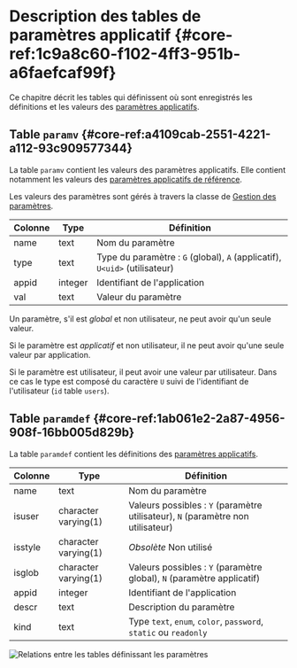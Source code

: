 # Description des tables de paramètres applicatif {#core-ref:1c9a8c60-f102-4ff3-951b-a6faefcaf99f}

Ce chapitre décrit les tables qui définissent où sont enregistrés les
définitions et les valeurs des [paramètres applicatifs][paramapp].



## Table `paramv` {#core-ref:a4109cab-2551-4221-a112-93c909577344}

La table `paramv` contient les valeurs des paramètres applicatifs. Elle contient
notamment les valeurs des [paramètres applicatifs de référence][paramref].

Les valeurs des paramètres sont gérés à travers la classe de [Gestion des
paramètres][parammgr].


| Colonne |          Type         |                                    Définition                              |
| ------- | --------------------- | -------------------------------------------------------------------------- |
| name    | text                  | Nom du paramètre                                                           |
| type    | text                  | Type du paramètre : `G` (global), `A` (applicatif), `U<uid>` (utilisateur) |
| appid   | integer               | Identifiant de l'application                                               |
| val     | text                  | Valeur du paramètre                                                        |

Un paramètre, s'il est _global_ et non utilisateur, ne peut avoir qu'un seule
valeur.

Si le paramètre est _applicatif_ et non utilisateur, il ne peut avoir qu'une
seule valeur par application.

Si le paramètre est utilisateur, il peut avoir une valeur par utilisateur.
Dans ce cas le type est composé du caractère `U` suivi de l'identifiant de
l'utilisateur (`id` table `users`).




## Table `paramdef` {#core-ref:1ab061e2-2a87-4956-908f-16bb005d829b}

La table `paramdef` contient les définitions des [paramètres
applicatifs][paramapp].

| Colonne |         Type         |                                    Définition                                    |
| ------- | -------------------- | -------------------------------------------------------------------------------- |
| name    | text                 | Nom du paramètre                                                                 |
| isuser  | character varying(1) | Valeurs possibles : `Y` (paramètre utilisateur), `N` (paramètre non utilisateur) |
| isstyle | character varying(1) | *Obsolète* Non utilisé                                                           |
| isglob  | character varying(1) | Valeurs possibles : `Y` (paramètre global), `N` (paramètre applicatif)           |
| appid   | integer              | Identifiant de l'application                                                     |
| descr   | text                 | Description du paramètre                                                         |
| kind    | text                 | Type `text`, `enum`, `color`, `password`, `static` ou  `readonly`                |



![ Relations entre les tables définissant les paramètres ](advanced/dbparam.png)

<!-- links -->
[appact]:           #core-ref:b26f57fe-4d75-4d5f-a50e-129028b379ed "Applications et action"
[paramapp]:         #core-ref:c3d9cb18-16d0-435a-b8c2-5fa6ac06c522 "Les paramètres applicatifs"
[paramref]:         #core-ref:ec3701e6-fec8-45d9-afde-be61331d618b "Paramètres applicatifs de référence"
[parammgr]:         #core-ref:04dc3915-84db-4e2c-bb64-8dcc0ab26d0b "Parameter Manager"